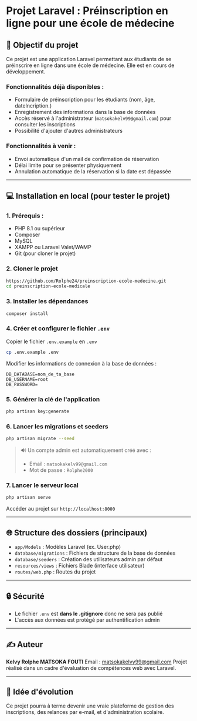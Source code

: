 # Projet Laravel : Préinscription en ligne pour une école de médecine

## 📅 Objectif du projet

Ce projet est une application Laravel permettant aux étudiants de se préinscrire en ligne dans une école de médecine. Elle est en cours de développement.

### Fonctionnalités déjà disponibles :

* Formulaire de préinscription pour les étudiants (nom, âge, dateIncription.)
* Enregistrement des informations dans la base de données
* Accès réservé à l'administrateur (`matsokakelv99@gmail.com`) pour consulter les inscriptions
* Possibilité d'ajouter d'autres administrateurs

### Fonctionnalités à venir :

* Envoi automatique d'un mail de confirmation de réservation
* Délai limite pour se présenter physiquement
* Annulation automatique de la réservation si la date est dépassée

---

## 💻 Installation en local (pour tester le projet)

### 1. Prérequis :

* PHP 8.1 ou supérieur
* Composer
* MySQL
* XAMPP ou Laravel Valet/WAMP
* Git (pour cloner le projet)

### 2. Cloner le projet

```bash
https://github.com/Rolphe24/preinscription-ecole-medecine.git
cd preinscription-ecole-medicale
```

### 3. Installer les dépendances

```bash
composer install
```

### 4. Créer et configurer le fichier `.env`

Copier le fichier `.env.example` en `.env`

```bash
cp .env.example .env
```

Modifier les informations de connexion à la base de données :

```
DB_DATABASE=nom_de_ta_base
DB_USERNAME=root
DB_PASSWORD=
```

### 5. Générer la clé de l'application

```bash
php artisan key:generate
```

### 6. Lancer les migrations et seeders

```bash
php artisan migrate --seed
```

> 🔊 Un compte admin est automatiquement créé avec :
>
> * Email : `matsokakelv99@gmail.com`
> * Mot de passe : `Rolphe2000`

### 7. Lancer le serveur local

```bash
php artisan serve
```

Accéder au projet sur `http://localhost:8000`

---

## 🌐 Structure des dossiers (principaux)

* `app/Models` : Modèles Laravel (ex. User.php)
* `database/migrations` : Fichiers de structure de la base de données
* `database/seeders` : Création des utilisateurs admin par défaut
* `resources/views` : Fichiers Blade (interface utilisateur)
* `routes/web.php` : Routes du projet

---

## 🔒 Sécurité

* Le fichier `.env` est **dans le .gitignore** donc ne sera pas publié
* L'accès aux données est protégé par authentification admin

---

## ✍️ Auteur

**Kelvy Rolphe MATSOKA FOUTI**
Email : [matsokakelvy99@gmail.com](mailto:matsokakelvy99@gmail.com)
Projet réalisé dans un cadre d'évaluation de compétences web avec Laravel.

---

## 🚀 Idée d'évolution

Ce projet pourra à terme devenir une vraie plateforme de gestion des inscriptions, des relances par e-mail, et d'administration scolaire.
